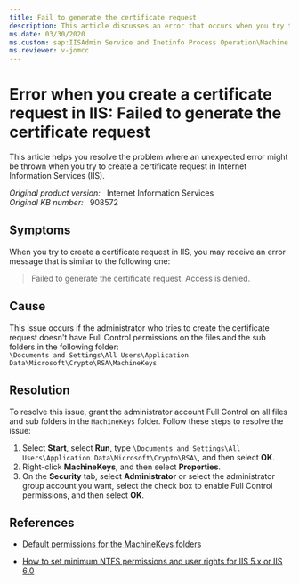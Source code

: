 ```yaml
---
title: Fail to generate the certificate request
description: This article discusses an error that occurs when you try to create a certificate request in IIS.
ms.date: 03/30/2020
ms.custom: sap:IISAdmin Service and Inetinfo Process Operation\Machine key issues
ms.reviewer: v-jomcc
---
```

# Error when you create a certificate request in IIS: Failed to generate the certificate request

This article helps you resolve the problem where an unexpected error might be thrown when you try to create a certificate request in Internet Information Services (IIS).

_Original product version:_ &nbsp; Internet Information Services  
_Original KB number:_ &nbsp; 908572

## Symptoms

When you try to create a certificate request in IIS, you may receive an error message that is similar to the following one:  

> Failed to generate the certificate request. Access is denied.

## Cause

This issue occurs if the administrator who tries to create the certificate request doesn't have Full Control permissions on the files and the sub folders in the following folder:  
`\Documents and Settings\All Users\Application Data\Microsoft\Crypto\RSA\MachineKeys`

## Resolution

To resolve this issue, grant the administrator account Full Control on all files and sub folders in the `MachineKeys` folder. Follow these steps to resolve the issue:

1. Select **Start**, select **Run**, type `\Documents and Settings\All Users\Application Data\Microsoft\Crypto\RSA\`, and then select **OK**.
2. Right-click **MachineKeys**, and then select **Properties**.
3. On the **Security** tab, select **Administrator** or select the administrator group account you want, select the check box to enable Full Control permissions, and then select **OK**.

## References

- [Default permissions for the MachineKeys folders](https://support.microsoft.com/help/278381)

- [How to set minimum NTFS permissions and user rights for IIS 5.x or IIS 6.0](https://support.microsoft.com/help/271071)

